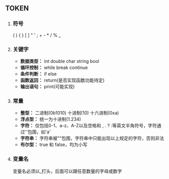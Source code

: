 ## TOKEN
1. ### 符号
   ( ) { } [ ] " ' ; + - * / % _
2. ### 关键字
   - **数据类型：** int double char string bool
   - **循环控制：** while break continue
   - **条件判断：** if else
   - **函数返回：** return(是否实现函数功能待定)
   - **输出语句：** print(可能实现)
3. ### 常量
   - **整型：** 二进制(0b1010) 十进制(10) 十六进制(0xa)
   - **浮点型：** 统一为十进制(1.234)
   - **字符：** 仅包括0-1、a-z、A-Z以及空格和 , . ? :等英文半角符号，字符通过''包围，如'a'
   - **字符串：** 字符串被""包围，字符串中只能出现以上规定的字符，否则非法
   - **布尔型：** true 和 false，均为小写
4. ### 变量名
   变量名必须以_打头，后面可以跟任意数量的字母或数字